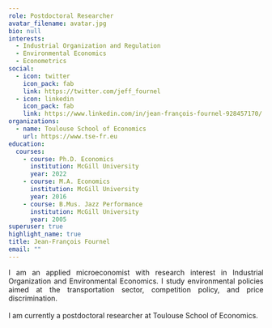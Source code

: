 ```yaml
---
role: Postdoctoral Researcher
avatar_filename: avatar.jpg
bio: null
interests:
  - Industrial Organization and Regulation
  - Environmental Economics
  - Econometrics
social:
  - icon: twitter
    icon_pack: fab
    link: https://twitter.com/jeff_fournel
  - icon: linkedin
    icon_pack: fab
    link: https://www.linkedin.com/in/jean-françois-fournel-928457170/
organizations:
  - name: Toulouse School of Economics
    url: https://www.tse-fr.eu
education:
  courses:
    - course: Ph.D. Economics
      institution: McGill University
      year: 2022
    - course: M.A. Economics
      institution: McGill University
      year: 2016
    - course: B.Mus. Jazz Performance
      institution: McGill University
      year: 2005
superuser: true
highlight_name: true
title: Jean-François Fournel
email: ""
---
```

<div style="text-align: justify"> I am an applied microeconomist with research interest in Industrial Organization and Environmental Economics. I study environmental policies aimed at the transportation sector, competition policy, and price discrimination.
<br><br>
I am currently a postdoctoral researcher at Toulouse School of Economics. </div>
